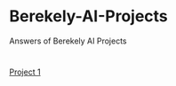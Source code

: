 # Berekely-AI-Projects
Answers of Berekely AI Projects 
#
[Project 1](https://inst.eecs.berkeley.edu/~cs188/fa20/project1/)
